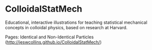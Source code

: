 # ColloidalStatMech
Educational, interactive illustrations for teaching statistical mechanical concepts in colloidal physics, based on research at Harvard.

Pages:
Identical and Non-Identical Particles (http://jeswcollins.github.io/ColloidalStatMech/)
